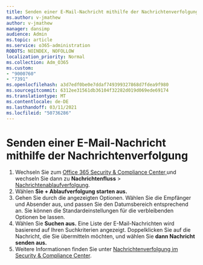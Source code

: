 ```yaml
---
title: Senden einer E-Mail-Nachricht mithilfe der Nachrichtenverfolgung
ms.author: v-jmathew
author: v-jmathew
manager: dansimp
audience: Admin
ms.topic: article
ms.service: o365-administration
ROBOTS: NOINDEX, NOFOLLOW
localization_priority: Normal
ms.collection: Adm_O365
ms.custom:
- "9000760"
- "7391"
ms.openlocfilehash: a3d7edf0be0e7ddaf749399327868d7fdea9f980
ms.sourcegitcommit: 6312ee31561db36104f32282d019d069ede69174
ms.translationtype: MT
ms.contentlocale: de-DE
ms.lasthandoff: 03/11/2021
ms.locfileid: "50736286"
---
```

# <a name="submit-an-email-message-using-message-trace"></a>Senden einer E-Mail-Nachricht mithilfe der Nachrichtenverfolgung

1. Wechseln Sie zum [Office 365 Security & Compliance Center,](https://go.microsoft.com/fwlink/p/?linkid=2077143)und wechseln Sie dann zu **Nachrichtenfluss**  >  [Nachrichtenablaufverfolgung](https://go.microsoft.com/fwlink/?linkid=2101048).
2. Wählen **Sie + Ablaufverfolgung starten aus.**
3. Gehen Sie durch die angezeigten Optionen. Wählen Sie die Empfänger und Absender aus, und passen Sie den Datumsbereich entsprechend an. Sie können die Standardeinstellungen für die verbleibenden Optionen be lassen.
4. Wählen Sie **Suchen aus.** Eine Liste der E-Mail-Nachrichten wird basierend auf Ihren Suchkriterien angezeigt. Doppelklicken Sie auf die Nachricht, die Sie übermitteln möchten, und wählen Sie **dann Nachricht senden aus.**
5. Weitere Informationen finden Sie unter [Nachrichtenverfolgung im Security & Compliance Center](https://go.microsoft.com/fwlink/?linkid=2101557).
